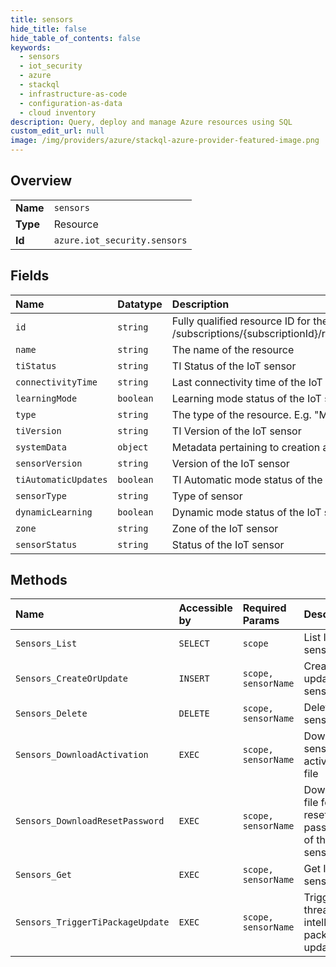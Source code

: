 ```yaml
---
title: sensors
hide_title: false
hide_table_of_contents: false
keywords:
  - sensors
  - iot_security
  - azure    
  - stackql
  - infrastructure-as-code
  - configuration-as-data
  - cloud inventory
description: Query, deploy and manage Azure resources using SQL
custom_edit_url: null
image: /img/providers/azure/stackql-azure-provider-featured-image.png
---
```

  
    

## Overview
<table><tbody>
<tr><td><b>Name</b></td><td><code>sensors</code></td></tr>
<tr><td><b>Type</b></td><td>Resource</td></tr>
<tr><td><b>Id</b></td><td><code>azure.iot_security.sensors</code></td></tr>
</tbody></table>

## Fields
| Name | Datatype | Description |
|:-----|:---------|:------------|
| `id` | `string` | Fully qualified resource ID for the resource. Ex - /subscriptions/&#123;subscriptionId&#125;/resourceGroups/&#123;resourceGroupName&#125;/providers/&#123;resourceProviderNamespace&#125;/&#123;resourceType&#125;/&#123;resourceName&#125; |
| `name` | `string` | The name of the resource |
| `tiStatus` | `string` | TI Status of the IoT sensor |
| `connectivityTime` | `string` | Last connectivity time of the IoT sensor |
| `learningMode` | `boolean` | Learning mode status of the IoT sensor |
| `type` | `string` | The type of the resource. E.g. "Microsoft.Compute/virtualMachines" or "Microsoft.Storage/storageAccounts" |
| `tiVersion` | `string` | TI Version of the IoT sensor |
| `systemData` | `object` | Metadata pertaining to creation and last modification of the resource. |
| `sensorVersion` | `string` | Version of the IoT sensor |
| `tiAutomaticUpdates` | `boolean` | TI Automatic mode status of the IoT sensor |
| `sensorType` | `string` | Type of sensor |
| `dynamicLearning` | `boolean` | Dynamic mode status of the IoT sensor |
| `zone` | `string` | Zone of the IoT sensor |
| `sensorStatus` | `string` | Status of the IoT sensor |
## Methods
| Name | Accessible by | Required Params | Description |
|:-----|:--------------|:----------------|:------------|
| `Sensors_List` | `SELECT` | `scope` | List IoT sensors |
| `Sensors_CreateOrUpdate` | `INSERT` | `scope, sensorName` | Create or update IoT sensor |
| `Sensors_Delete` | `DELETE` | `scope, sensorName` | Delete IoT sensor |
| `Sensors_DownloadActivation` | `EXEC` | `scope, sensorName` | Download sensor activation file |
| `Sensors_DownloadResetPassword` | `EXEC` | `scope, sensorName` | Download file for reset password of the sensor |
| `Sensors_Get` | `EXEC` | `scope, sensorName` | Get IoT sensor |
| `Sensors_TriggerTiPackageUpdate` | `EXEC` | `scope, sensorName` | Trigger threat intelligence package update |
